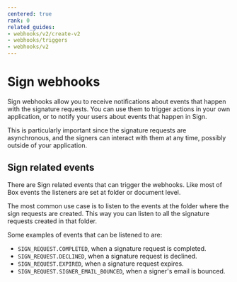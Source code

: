```yaml
---
centered: true
rank: 0
related_guides:
- webhooks/v2/create-v2
- webhooks/triggers
- webhooks/v2
---
```


# Sign webhooks

Sign webhooks allow you to receive notifications about events that happen with 
the signature requests. You can use them to trigger actions in your own 
application, or to notify your users about events that happen in Sign.

This is particularly important since the signature requests are asynchronous, 
and the signers can interact with them at any time, possibly outside of your 
application.

## Sign related events

There are Sign related events that can trigger the webhooks. Like most of Box 
events the listeners are set at folder or document level.

The most common use case is to listen to the events at the folder where the 
sign requests are created. This way you can listen to all the signature 
requests created in that folder.

Some examples of events that can be listened to are:

- `SIGN_REQUEST.COMPLETED`, when a signature request is completed.
- `SIGN_REQUEST.DECLINED`, when a signature request is declined.
- `SIGN_REQUEST.EXPIRED`, when a signature request expires.
- `SIGN_REQUEST.SIGNER_EMAIL_BOUNCED`, when a signer's email is bounced.


